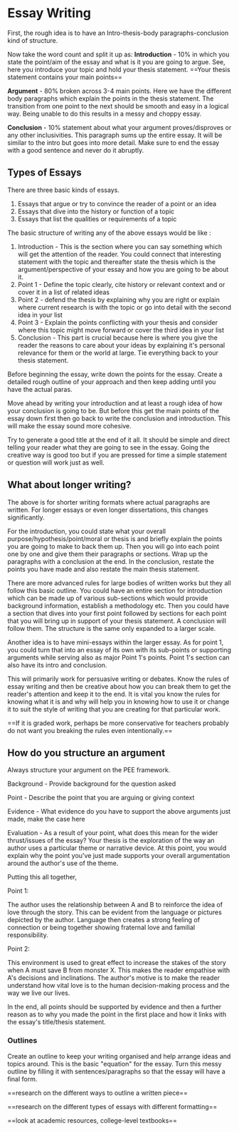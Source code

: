 # Essay Writing

First, the rough idea is to have an Intro-thesis-body paragraphs-conclusion kind of structure. 

Now take the word count and split it up as: 
**Introduction** - 10% in which you state the point/aim of the essay and what is it you are going to argue. See, here you introduce your topic and hold your thesis statement. ==Your thesis statement contains your main points==

**Argument** - 80% broken across 3-4 main points. Here we have the different body paragraphs which explain the points in the thesis statement. The transition from one point to the next should be smooth and easy in a logical way. Being unable to do this results in a messy and choppy essay.

**Conclusion** - 10% statement about what your argument proves/disproves or any other inclusivities. This paragraph sums up the entire essay. It will be similar to the intro but goes into more detail. Make sure to end the essay with a good sentence and never do it abruptly. 

## Types of Essays 

There are three basic kinds of essays. 
1. Essays that argue or try to convince the reader of a point or an idea 
2. Essays that dive into the history or function of a topic
3. Essays that list the qualities or requirements of a topic 

The basic structure of writing any of the above essays would be like :
1. Introduction - This is the section where you can say something which will get the attention of the reader. You could connect that interesting statement with the topic and thereafter state the thesis which is the argument/perspective of your essay and how you are going to be about it. 
2. Point 1 - Define the topic clearly, cite history or relevant context and or cover it in a list of related ideas 
3. Point 2 - defend the thesis by explaining why you are right or explain where current research is with the topic or go into detail with the second idea in your list
4. Point 3 - Explain the points conflicting with your thesis and consider where this topic might move forward or cover the third idea in your list 
5. Conclusion - This part is crucial because here is where you give the reader the reasons to care about your ideas by explaining it's personal relevance for them or the world at large. Tie everything back to your thesis statement.

Before beginning the essay, write down the points for the essay. Create a detailed rough outline of your approach and then keep adding until you have the actual paras. 

Move ahead by writing your introduction and at least a rough idea of how your conclusion is going to be. But before this get the main points of the essay down first then go back to write the conclusion and introduction. This will make the essay sound more cohesive.

Try to generate a good title at the end of it all. It should be simple and direct telling your reader what they are going to see in the essay. Going the creative way is good too but if you are pressed for time a simple statement or question will work just as well.


## What about longer writing?

The above is for shorter writing formats where actual paragraphs are written. For longer essays or even longer dissertations, this changes significantly. 

For the introduction, you could state what your overall purpose/hypothesis/point/moral or thesis is and briefly explain the points you are going to make to back them up. Then you will go into each point one by one and give them their paragraphs or sections. Wrap up the paragraphs with a conclusion at the end. In the conclusion, restate the points you have made and also restate the main thesis statement. 

There are more advanced rules for large bodies of written works but they all follow this basic outline. You could have an entire section for introduction which can be made up of various sub-sections which would provide background information, establish a methodology etc. Then you could have a section that dives into your first point followed by sections for each point that you will bring up in support of your thesis statement. A conclusion will follow them. The structure is the same only expanded to a larger scale. 

Another idea is to have mini-essays within the larger essay. As for point 1, you could turn that into an essay of its own with its sub-points or supporting arguments while serving also as major Point 1's points. Point 1's section can also have its intro and conclusion. 

This will primarily work for persuasive writing or debates. Know the rules of essay writing and then be creative about how you can break them to get the reader's attention and keep it to the end. It is vital you know the rules for knowing what it is and why will help you in knowing how to use it or change it to suit the style of writing that you are creating for that particular work. 

==If it is graded work, perhaps be more conservative for teachers probably do not want you breaking the rules even intentionally.==

## How do you structure an argument

Always structure your argument on the PEE framework. 

Background - Provide background for the question asked 

Point - Describe the point that you are arguing or giving context 

Evidence - What evidence do you have to support the above arguments just made, make the case here 

Evaluation - As a result of your point, what does this mean for the wider thrust/issues of the essay? Your thesis is the exploration of the way an author uses a particular theme or narrative device. At this point, you would explain why the point you've just made supports your overall argumentation around the author's use of the theme.

Putting this all together, 

Point 1:

The author uses the relationship between A and B to reinforce the idea of love through the story. This can be evident from the language or pictures depicted by the author. Language then creates a strong feeling of connection or being together showing fraternal love and familial responsibility. 

Point 2:

This environment is used to great effect to increase the stakes of the story when A must save B from monster X. This makes the reader empathise with A's decisions and inclinations. The author's motive is to make the reader understand how vital love is to the human decision-making process and the way we live our lives. 

In the end, all points should be supported by evidence and then a further reason as to why you made the point in the first place and how it links with the essay's title/thesis statement. 

### Outlines 

Create an outline to keep your writing organised and help arrange ideas and topics around. This is the basic "equation" for the essay. Turn this messy outline by filling it with sentences/paragraphs so that the essay will have a final form.

==research on the different ways to outline a written piece==

==research on the different types of essays with different formatting==

==look at academic resources, college-level textbooks==
